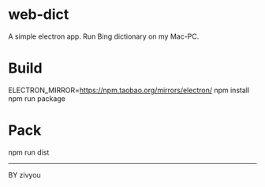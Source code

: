 # web-dict

A simple electron app. Run Bing dictionary on my Mac-PC.

# Build
ELECTRON_MIRROR=https://npm.taobao.org/mirrors/electron/ npm install
npm run package

# Pack
npm run dist


----
BY zivyou